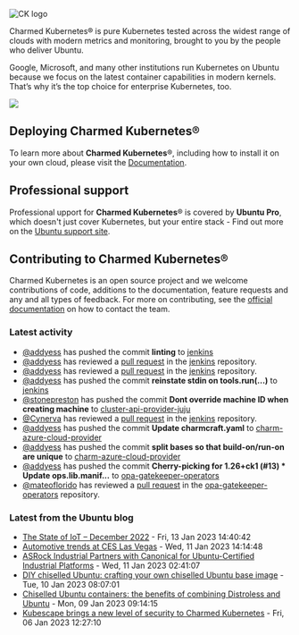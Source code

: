 ![CK logo](https://assets.ubuntu.com/v1/451d4cf4-Charmed+Kubernetes_RGB_onWhite_2022.svg)

Charmed Kubernetes® is pure Kubernetes tested across the widest range of clouds with modern metrics and monitoring, brought to you by the people who deliver Ubuntu.

Google, Microsoft, and many other institutions run Kubernetes on Ubuntu because we focus on the latest container capabilities in modern kernels. That’s why it’s the top choice for enterprise Kubernetes, too.

![](https://assets.ubuntu.com/v1/843c77b6-juju-at-a-glace.svg)

## Deploying Charmed Kubernetes®

To learn more about **Charmed Kubernetes**®, including how to install it on your own cloud, please visit the [Documentation][docs].

## Professional support

Professional upport for **Charmed Kubernetes**® is covered by **Ubuntu Pro**, which doesn't just cover Kubernetes, but your entire stack - Find out more on the [Ubuntu support site](https://ubuntu.com/support).

## Contributing to Charmed Kubernetes®

Charmed Kubernetes is an open source project and we welcome contributions of code, additions to the documentation, feature requests and any and all types of feedback. For more on contributing, see the [official documentation][get-in-touch] on how to contact the team.

<!-- LINKS -->
[docs]: https://ubuntu.com/kubernetes/docs
[get-in-touch]: https://ubuntu.com/kubernetes/docs/get-in-touch

### Latest activity

<!-- activity starts -->
 - [@addyess](https://github.com/addyess) has pushed the commit **linting** to [jenkins](https://github.com/charmed-kubernetes/jenkins)
 - [@addyess](https://github.com/addyess) has reviewed a [pull request](https://github.com/charmed-kubernetes/jenkins/pull/1162) in the [jenkins](https://github.com/charmed-kubernetes/jenkins) repository.
 - [@addyess](https://github.com/addyess) has reviewed a [pull request](https://github.com/charmed-kubernetes/jenkins/pull/1162) in the [jenkins](https://github.com/charmed-kubernetes/jenkins) repository.
 - [@addyess](https://github.com/addyess) has pushed the commit **reinstate stdin on tools.run(...)** to [jenkins](https://github.com/charmed-kubernetes/jenkins)
 - [@stonepreston](https://github.com/stonepreston) has pushed the commit **Dont override machine ID when creating machine** to [cluster-api-provider-juju](https://github.com/charmed-kubernetes/cluster-api-provider-juju)
 - [@Cynerva](https://github.com/Cynerva) has reviewed a [pull request](https://github.com/charmed-kubernetes/jenkins/pull/1162) in the [jenkins](https://github.com/charmed-kubernetes/jenkins) repository.
 - [@addyess](https://github.com/addyess) has pushed the commit **Update charmcraft.yaml** to [charm-azure-cloud-provider](https://github.com/charmed-kubernetes/charm-azure-cloud-provider)
 - [@addyess](https://github.com/addyess) has pushed the commit **split bases so that build-on/run-on are unique** to [charm-azure-cloud-provider](https://github.com/charmed-kubernetes/charm-azure-cloud-provider)
 - [@addyess](https://github.com/addyess) has pushed the commit **Cherry-picking for 1.26+ck1 (#13)  * Update ops.lib.manif...** to [opa-gatekeeper-operators](https://github.com/charmed-kubernetes/opa-gatekeeper-operators)
 - [@mateoflorido](https://github.com/mateoflorido) has reviewed a [pull request](https://github.com/charmed-kubernetes/opa-gatekeeper-operators/pull/13) in the [opa-gatekeeper-operators](https://github.com/charmed-kubernetes/opa-gatekeeper-operators) repository.
<!-- activity ends -->

<!-- roadmap starts -->

<!-- roadmap ends -->

### Latest from the Ubuntu blog

<!-- blog starts -->
* [The State of IoT – December 2022](https://ubuntu.com//blog/state-of-iot-december-2022) - Fri, 13 Jan 2023 14:40:42 
* [Automotive trends at CES Las Vegas](https://ubuntu.com//blog/automotive-trends-at-ces-las-vegas) - Wed, 11 Jan 2023 14:14:48 
* [ASRock Industrial Partners with Canonical for Ubuntu-Certified Industrial Platforms](https://ubuntu.com//blog/asrock-industrial-partners-with-canonical-for-ubuntu-certified-industrial-platforms) - Wed, 11 Jan 2023 02:41:07 
* [DIY chiselled Ubuntu: crafting your own chiselled Ubuntu base image](https://ubuntu.com//blog/craft-custom-chiselled-ubuntu-distroless) - Tue, 10 Jan 2023 08:07:01 
* [Chiselled Ubuntu containers: the benefits of combining Distroless and Ubuntu](https://ubuntu.com//blog/combining-distroless-and-ubuntu-chiselled-containers) - Mon, 09 Jan 2023 09:14:15 
* [Kubescape brings a new level of security to Charmed Kubernetes](https://ubuntu.com//blog/kubescape-brings-a-new-level-of-security-to-charmed-kubernetes) - Fri, 06 Jan 2023 12:27:10 
<!-- blog ends -->
